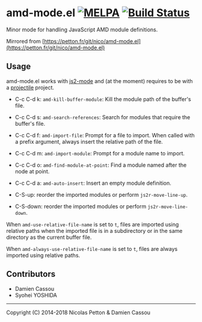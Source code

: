 # amd-mode.el [![MELPA](https://melpa.org/packages/amd-mode-badge.svg)](https://melpa.org/#/amd-mode) [![Build Status](https://ci.petton.fr/api/badges/nico/amd-mode.el/status.svg)](https://ci.petton.fr/nico/amd-mode.el)
  
  Minor mode for handling JavaScript AMD module definitions.
  
  Mirrored from [https://petton.fr/git/nico/amd-mode.el](https://petton.fr/git/nico/amd-mode.el)

## Usage

  amd-mode.el works with [js2-mode](https://github.com/mooz/js2-mode) and (at
  the moment) requires to be with
  a [projectile](https://github.com/bbatsov/projectile) project.
  
- C-c C-d k: `amd-kill-buffer-module`: Kill the module path of the buffer's
  file.
  
- C-c C-d s: `amd-search-references`: Search for modules that require the
  buffer's file.
  
- C-c C-d f: `amd-import-file`: Prompt for a file to import.  When called with a
  prefix argument, always insert the relative path of the file.
  
- C-c C-d m: `amd-import-module`: Prompt for a module name to import.
  
- C-c C-d o: `amd-find-module-at-point`: Find a module named after the node at
  point.
  
- C-c C-d a: `amd-auto-insert`: Insert an empty module definition.
  
- C-S-up: reorder the imported modules or perform `js2r-move-line-up`.
  
- C-S-down: reorder the imported modules or perform `js2r-move-line-down`.
  
When `amd-use-relative-file-name` is set to `t`, files are
imported using relative paths when the imported file is in a
subdirectory or in the same directory as the current buffer
file.

When `amd-always-use-relative-file-name` is set to `t`, files are
always imported using relative paths.

## Contributors

- Damien Cassou
- Syohei YOSHIDA 

---

Copyright (C) 2014-2018 Nicolas Petton & Damien Cassou
  
